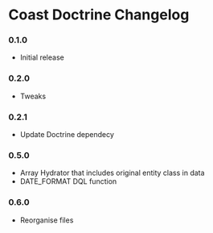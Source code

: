# Coast Doctrine Changelog

### 0.1.0

* Initial release

### 0.2.0

* Tweaks

### 0.2.1

* Update Doctrine dependecy

### 0.5.0

* Array Hydrator that includes original entity class in data
* DATE_FORMAT DQL function

### 0.6.0

* Reorganise files